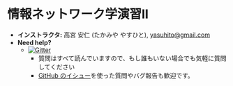 # 情報ネットワーク学演習II

* **インストラクタ:** 高宮 安仁 (たかみや やすひと), [yasuhito@gmail.com](mailto:yasuhito@gmail.com)
* **Need help?**
  * [![Gitter](https://badges.gitter.im/Join%20Chat.svg)](https://gitter.im/handai-trema/syllabus?utm_source=badge&utm_medium=badge&utm_campaign=pr-badge)
    * 質問はすべて読んでいますので、もし誰もいない場合でも気軽に質問してください
    * [GitHub のイシュー](https://github.com/advanced-js/syllabus/issues)を使った質問やバグ報告も歓迎です。
